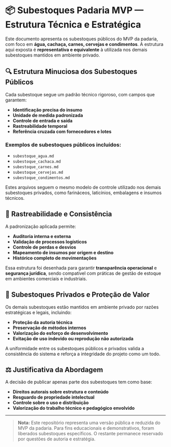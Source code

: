 # 📦 Subestoques Padaria MVP — Estrutura Técnica e Estratégica

Este documento apresenta os subestoques públicos do MVP da padaria, com foco em **água, cachaça, carnes, cervejas e condimentos**. A estrutura aqui exposta é **representativa e equivalente** à utilizada nos demais subestoques mantidos em ambiente privado.

## 🔍 Estrutura Minuciosa dos Subestoques Públicos

Cada subestoque segue um padrão técnico rigoroso, com campos que garantem:

- **Identificação precisa do insumo**
- **Unidade de medida padronizada**
- **Controle de entrada e saída**
- **Rastreabilidade temporal**
- **Referência cruzada com fornecedores e lotes**

### Exemplos de subestoques públicos incluídos:

- `subestoque_agua.md`
- `subestoque_cachaca.md`
- `subestoque_carnes.md`
- `subestoque_cervejas.md`
- `subestoque_condimentos.md`

Estes arquivos seguem o mesmo modelo de controle utilizado nos demais subestoques privados, como farináceos, laticínios, embalagens e insumos técnicos.

## 🧭 Rastreabilidade e Consistência

A padronização aplicada permite:

- **Auditoria interna e externa**
- **Validação de processos logísticos**
- **Controle de perdas e desvios**
- **Mapeamento de insumos por origem e destino**
- **Histórico completo de movimentações**

Essa estrutura foi desenhada para garantir **transparência operacional** e **segurança jurídica**, sendo compatível com práticas de gestão de estoque em ambientes comerciais e industriais.

## 🔐 Subestoques Privados e Proteção de Valor

Os demais subestoques estão mantidos em ambiente privado por razões estratégicas e legais, incluindo:

- **Proteção da autoria técnica**
- **Preservação de métodos internos**
- **Valorização do esforço de desenvolvimento**
- **Evitação de uso indevido ou reprodução não autorizada**

A uniformidade entre os subestoques públicos e privados valida a consistência do sistema e reforça a integridade do projeto como um todo.

## ⚖️ Justificativa da Abordagem

A decisão de publicar apenas parte dos subestoques tem como base:

- **Direitos autorais sobre estrutura e conteúdo**
- **Resguardo de propriedade intelectual**
- **Controle sobre o uso e distribuição**
- **Valorização do trabalho técnico e pedagógico envolvido**

---

> **Nota:** Este repositório representa uma versão pública e reduzida do MVP da padaria. Para fins educacionais e demonstrativos, foram liberados subestoques específicos. O restante permanece reservado por questões de autoria e estratégia.

